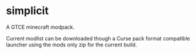 # simplicit
A GTCE minecraft modpack. 

Current modlist can be downloaded though a Curse pack format compatible launcher using the mods only zip for the current build.
